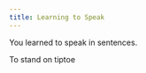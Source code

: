```yaml
---
title: Learning to Speak
---
```

You learned to speak in sentences. <Add stat="COM"></Add>

To stand on tiptoe <Add stat="STA"></Add>
